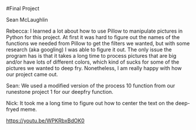 #Final Project

Sean McLaughlin

Rebecca: I learned a lot about how to use Pillow to manipulate pictures in Python for this project. At first it was hard to figure out the names of the functions we needed from Pillow to get the filters we wanted, but with some research (aka googling) I was able to figure it out. The only issue the program has is that it takes a long time to process pictures that are big and/or have lots of different colors, which kind of sucks for some of the pictures we wanted to deep fry. Nonetheless, I am really happy with how our project came out. 

Sean: We used a modified version of the process 10 function from our runestone project 1 for our deepfry function.

Nick: It took me a long time to figure out how to center the text on the deep-fryed meme.

https://youtu.be/WPKRbxBdOK0 
